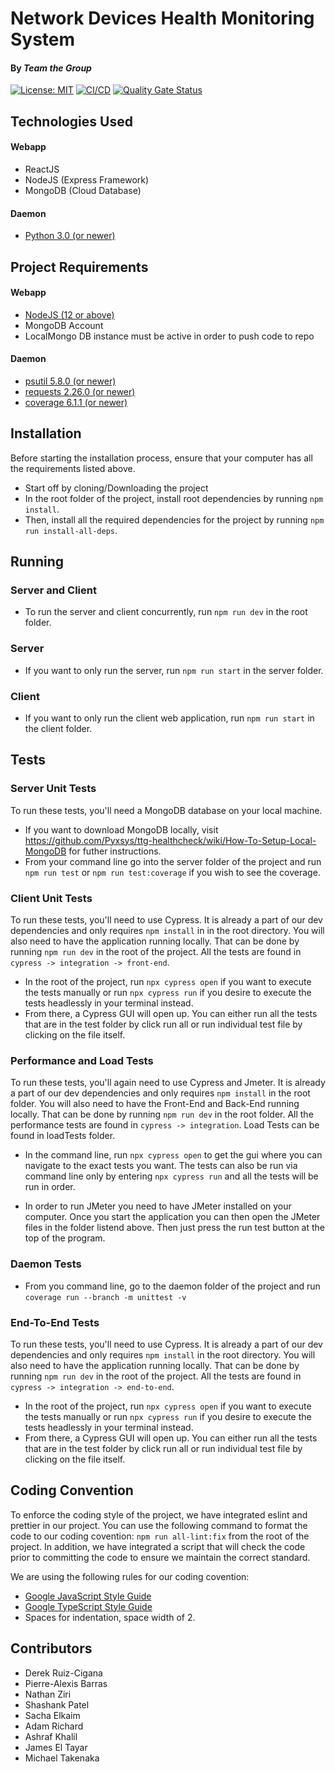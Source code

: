# Network Devices Health Monitoring System
#### By _Team the Group_
[![License: MIT](https://img.shields.io/badge/License-MIT-yellow.svg)](https://opensource.org/licenses/MIT)
[![CI/CD](https://github.com/Pyxsys/ttg-healthcheck/actions/workflows/integration.yml/badge.svg)](https://github.com/Pyxsys/ttg-healthcheck/actions/workflows/integration.yml)
[![Quality Gate Status](https://sonarcloud.io/api/project_badges/measure?project=Pyxsys_ttg-healthcheck&metric=alert_status)](https://sonarcloud.io/summary/new_code?id=Pyxsys_ttg-healthcheck)
 
## Technologies Used
#### Webapp
* ReactJS
* NodeJS (Express Framework)
* MongoDB (Cloud Database)
#### Daemon
* [Python 3.0 (or newer)](https://www.python.org/downloads/)

## Project Requirements
#### Webapp
* [NodeJS (12 or above)](https://nodejs.org/en/download/)
* MongoDB Account
* LocalMongo DB instance must be active in order to push code to repo
#### Daemon
* [psutil 5.8.0 (or newer)](https://pypi.org/project/psutil/)
* [requests 2.26.0 (or newer)](https://pypi.org/project/requests/)
* [coverage 6.1.1 (or newer)](https://pypi.org/project/coverage)

## Installation
Before starting the installation process, ensure that your computer has all the requirements listed above.

* Start off by cloning/Downloading the project 
* In the root folder of the project, install root dependencies by running `npm install`.
* Then, install all the required dependencies for the project by running `npm run install-all-deps`.

## Running
### Server and Client
* To run the server and client concurrently, run `npm run dev` in the root folder. 

### Server
* If you want to only run the server, run `npm run start` in the server folder.

### Client
* If you want to only run the client web application, run `npm run start` in the client folder.

## Tests

### Server Unit Tests
To run these tests, you'll need a MongoDB database on your local machine.

* If you want to download MongoDB locally, visit https://github.com/Pyxsys/ttg-healthcheck/wiki/How-To-Setup-Local-MongoDB for futher instructions.
* From your command line go into the server folder of the project and run `npm run test` or `npm run test:coverage` if you wish to see the coverage.

### Client Unit Tests
To run these tests, you'll need to use Cypress. It is already a part of our dev dependencies and only requires `npm install` in in the root directory. You will also need to have the application running locally. That can be done by running `npm run dev` in the root of the project. All the tests are found in `cypress -> integration -> front-end`.

* In the root of the project, run `npx cypress open` if you want to execute the tests manually or run `npx cypress run` if you desire to execute the tests headlessly in your terminal instead.
* From there, a Cypress GUI will open up. You can either run all the tests that are in the test folder by click run all or run individual test file by clicking on the file itself.

### Performance and Load Tests

To run these tests, you'll again need to use Cypress and Jmeter. It is already a part of our dev dependencies and only requires `npm install` in the root folder. You will also need to have the Front-End and Back-End running locally. That can be done by running `npm run dev` in the root folder. All the performance tests are found in `cypress -> integration`. Load Tests can be found in loadTests folder.

* In the command line, run `npx cypress open` to get the gui where you can navigate to the exact tests you want. The tests can also be run via command line only by entering `npx cypress run` and all the tests will be run in order.

* In order to run JMeter you need to have JMeter installed on your computer. Once you start the application you can then open the JMeter files in the folder listend above. Then just press the run test button at the top of the program.

### Daemon Tests

* From you command line, go to the daemon folder of the project and run `coverage run --branch -m unittest -v`

### End-To-End Tests
To run these tests, you'll need to use Cypress. It is already a part of our dev dependencies and only requires `npm install` in the root directory. You will also need to have the application running locally. That can be done by running `npm run dev` in the root of the project. All the tests are found in `cypress -> integration -> end-to-end`.

* In the root of the project, run `npx cypress open` if you want to execute the tests manually or run `npx cypress run` if you desire to execute the tests headlessly in your terminal instead.
* From there, a Cypress GUI will open up. You can either run all the tests that are in the test folder by click run all or run individual test file by clicking on the file itself.

## Coding Convention
To enforce the coding style of the project, we have integrated eslint and prettier in our project. You can use the following command to format the code to our coding covention: `npm run all-lint:fix` from the root of the project. In addition, we have integrated a script that will check the code prior to committing the code to ensure we maintain the correct standard.

We are using the following rules for our coding covention:
* [Google JavaScript Style Guide](https://google.github.io/styleguide/jsguide.html)
* [Google TypeScript Style Guide](https://google.github.io/styleguide/tsguide.html)
* Spaces for indentation, space width of 2.

## Contributors
* Derek Ruiz-Cigana
* Pierre-Alexis Barras
* Nathan Ziri
* Shashank Patel
* Sacha Elkaim
* Adam Richard
* Ashraf Khalil
* James El Tayar
* Michael Takenaka
